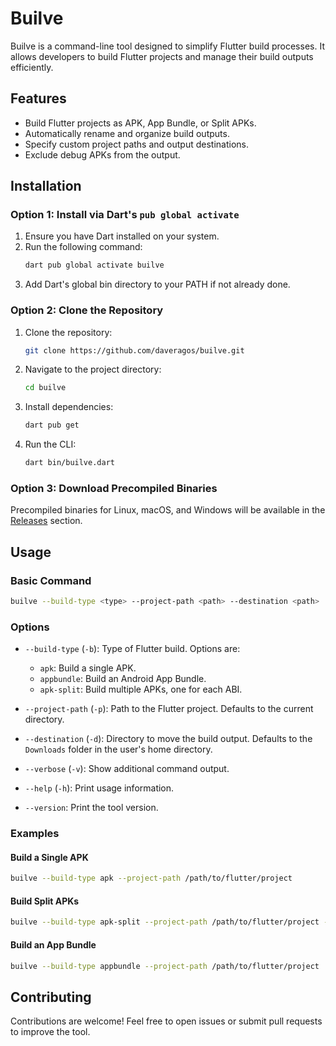 # Builve

Builve is a command-line tool designed to simplify Flutter build processes. It allows developers to build Flutter projects and manage their build outputs efficiently.

## Features
- Build Flutter projects as APK, App Bundle, or Split APKs.
- Automatically rename and organize build outputs.
- Specify custom project paths and output destinations.
- Exclude debug APKs from the output.

## Installation

### Option 1: Install via Dart's `pub global activate`
1. Ensure you have Dart installed on your system.
2. Run the following command:
   ```bash
   dart pub global activate builve
   ```
3. Add Dart's global bin directory to your PATH if not already done.

### Option 2: Clone the Repository
1. Clone the repository:
   ```bash
   git clone https://github.com/daveragos/builve.git
   ```
2. Navigate to the project directory:
   ```bash
   cd builve
   ```
3. Install dependencies:
   ```bash
   dart pub get
   ```
4. Run the CLI:
   ```bash
   dart bin/builve.dart
   ```

### Option 3: Download Precompiled Binaries
Precompiled binaries for Linux, macOS, and Windows will be available in the [Releases](https://github.com/daveragos/builve/tree/main/release) section.

## Usage

### Basic Command
```bash
builve --build-type <type> --project-path <path> --destination <path>
```

### Options
- `--build-type` (`-b`): Type of Flutter build. Options are:
  - `apk`: Build a single APK.
  - `appbundle`: Build an Android App Bundle.
  - `apk-split`: Build multiple APKs, one for each ABI.
  
- `--project-path` (`-p`): Path to the Flutter project. Defaults to the current directory.
- `--destination` (`-d`): Directory to move the build output. Defaults to the `Downloads` folder in the user's home directory.
- `--verbose` (`-v`): Show additional command output.
- `--help` (`-h`): Print usage information.
- `--version`: Print the tool version.

### Examples

#### Build a Single APK
```bash
builve --build-type apk --project-path /path/to/flutter/project
```

#### Build Split APKs
```bash
builve --build-type apk-split --project-path /path/to/flutter/project --destination /path/to/output
```

#### Build an App Bundle
```bash
builve --build-type appbundle --project-path /path/to/flutter/project
```

## Contributing
Contributions are welcome! Feel free to open issues or submit pull requests to improve the tool.

